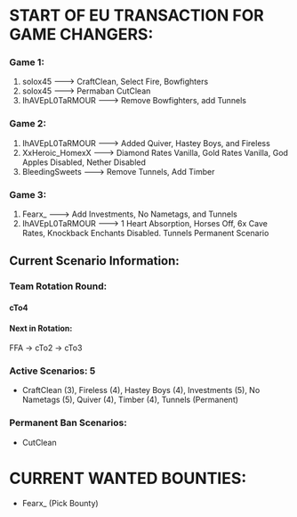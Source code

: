 # START OF EU TRANSACTION FOR GAME CHANGERS:

### Game 1:
  1) solox45 ---> CraftClean, Select Fire, Bowfighters
  2) solox45 ---> Permaban CutClean
  3) IhAVEpL0TaRMOUR ---> Remove Bowfighters, add Tunnels

### Game 2:
  1) IhAVEpL0TaRMOUR ---> Added Quiver, Hastey Boys, and Fireless
  2) XxHeroic_HomexX ---> Diamond Rates Vanilla, Gold Rates Vanilla, God Apples Disabled, Nether Disabled
  3) BleedingSweets ---> Remove Tunnels, Add Timber

### Game 3:
  1) Fearx_ ---> Add Investments, No Nametags, and Tunnels
  2) IhAVEpL0TaRMOUR ---> 1 Heart Absorption, Horses Off, 6x Cave Rates, Knockback Enchants Disabled. Tunnels Permanent Scenario
  

## Current Scenario Information:

### Team Rotation Round:

#### cTo4

#### Next in Rotation:

 FFA -> cTo2 -> cTo3

### Active Scenarios: 5

- CraftClean (3), Fireless (4), Hastey Boys (4), Investments (5), No Nametags (5), Quiver (4), Timber (4), Tunnels (Permanent)

### Permanent Ban Scenarios:

- CutClean



# CURRENT WANTED BOUNTIES:
- Fearx_ (Pick Bounty)


